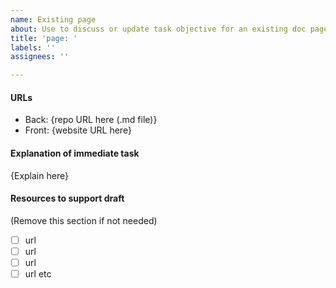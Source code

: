 ```yaml
---
name: Existing page
about: Use to discuss or update task objective for an existing doc page that does not already have a dedicated Issue (i.e. search Issues before using this template)
title: 'page: '
labels: ''
assignees: ''

---
```


#### URLs

- Back: {repo URL here (.md file)}
- Front: {website URL here}

#### Explanation of immediate task

{Explain here}

#### Resources to support draft

(Remove this section if not needed)

- [ ] url
- [ ] url
- [ ] url
- [ ] url
etc
